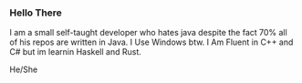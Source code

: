 ###   Hello There

I am a small self-taught developer who hates java despite the fact 70% all of his repos are written  in Java.
I Use Windows btw.
I Am Fluent in C++ and C# but im learnin Haskell and Rust.

He/She
